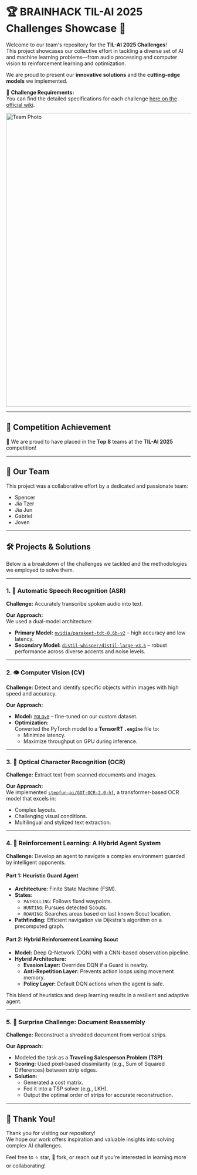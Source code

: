 # 🏆 BRAINHACK TIL-AI 2025 Challenges Showcase 🚀

Welcome to our team's repository for the **TIL-AI 2025 Challenges**!  
This project showcases our collective effort in tackling a diverse set of AI and machine learning problems—from audio processing and computer vision to reinforcement learning and optimization.

We are proud to present our **innovative solutions** and the **cutting-edge models** we implemented.

📄 **Challenge Requirements:**  
You can find the detailed specifications for each challenge [here on the official wiki](https://github.com/til-ai/til-25/wiki/Challenge-specifications).

<img src="https://github.com/user-attachments/assets/254ef6cb-afb7-47ee-8348-4450a2fbc0a3" alt="Team Photo" width="800"/>  

---

## 🏅 Competition Achievement

🎉 We are proud to have placed in the **Top 8** teams at the **TIL-AI 2025** competition!

---

## 👥 Our Team

This project was a collaborative effort by a dedicated and passionate team:

- Spencer  
- Jia Tzer  
- Jia Jun  
- Gabriel  
- Joven  

---

## 🛠️ Projects & Solutions

Below is a breakdown of the challenges we tackled and the methodologies we employed to solve them.

---

### 1. 🎤 Automatic Speech Recognition (ASR)

**Challenge:** Accurately transcribe spoken audio into text.

**Our Approach:**  
We used a dual-model architecture:
- **Primary Model:** [`nvidia/parakeet-tdt-0.6b-v2`](https://huggingface.co/nvidia/parakeet-tdt-0.6b-v2) – high accuracy and low latency.
- **Secondary Model:** [`distil-whisper/distil-large-v3.5`](https://huggingface.co/distil-whisper/distil-large-v3.5) – robust performance across diverse accents and noise levels.

---

### 2. 👁️ Computer Vision (CV)

**Challenge:** Detect and identify specific objects within images with high speed and accuracy.

**Our Approach:**  
- **Model:** [`YOLOv8`](https://docs.ultralytics.com/models/yolov8/) – fine-tuned on our custom dataset.
- **Optimization:**  
  Converted the PyTorch model to a **TensorRT `.engine`** file to:
  - Minimize latency.
  - Maximize throughput on GPU during inference.

---

### 3. 📄 Optical Character Recognition (OCR)

**Challenge:** Extract text from scanned documents and images.

**Our Approach:**  
We implemented [`stepfun-ai/GOT-OCR-2.0-hf`](https://huggingface.co/stepfun-ai/GOT-OCR-2.0-hf), a transformer-based OCR model that excels in:
- Complex layouts.
- Challenging visual conditions.
- Multilingual and stylized text extraction.

---

### 4. 🤖 Reinforcement Learning: A Hybrid Agent System

**Challenge:** Develop an agent to navigate a complex environment guarded by intelligent opponents.

#### Part 1: Heuristic Guard Agent

- **Architecture:** Finite State Machine (FSM).
- **States:**
  - `PATROLLING`: Follows fixed waypoints.
  - `HUNTING`: Pursues detected Scouts.
  - `ROAMING`: Searches areas based on last known Scout location.
- **Pathfinding:** Efficient navigation via Dijkstra's algorithm on a precomputed graph.

#### Part 2: Hybrid Reinforcement Learning Scout

- **Model:** Deep Q-Network (DQN) with a CNN-based observation pipeline.
- **Hybrid Architecture:**
  - **Evasion Layer:** Overrides DQN if a Guard is nearby.
  - **Anti-Repetition Layer:** Prevents action loops using movement memory.
  - **Policy Layer:** Default DQN actions when the agent is safe.

This blend of heuristics and deep learning results in a resilient and adaptive agent.

---

### 5. 🧩 Surprise Challenge: Document Reassembly

**Challenge:** Reconstruct a shredded document from vertical strips.

**Our Approach:**  
- Modeled the task as a **Traveling Salesperson Problem (TSP)**.
- **Scoring:** Used pixel-based dissimilarity (e.g., Sum of Squared Differences) between strip edges.
- **Solution:**
  - Generated a cost matrix.
  - Fed it into a TSP solver (e.g., LKH).
  - Output the optimal order of strips for accurate reconstruction.

---

## 🙌 Thank You!

Thank you for visiting our repository!  
We hope our work offers inspiration and valuable insights into solving complex AI challenges.

Feel free to ⭐ star, 🍴 fork, or reach out if you're interested in learning more or collaborating!

